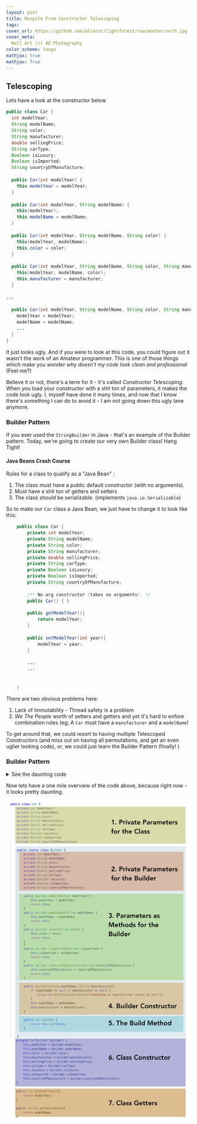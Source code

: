 ```yaml
---
layout: post
title: Respite From Constructor Telescoping
tags: 
cover_url: https://github.com/alivcor/lightforest/raw/master/arch.jpg
cover_meta: 
  Wall Art (c) AD Photography
color_scheme: tango
mathjax: true
mathjax: True
---
```

<style TYPE="text/css">
code.has-jax {font: inherit; font-size: 100%; background: inherit; border: inherit;}
</style>
<script type="text/x-mathjax-config">
MathJax.Hub.Config({
    tex2jax: {
        inlineMath: [['$','$']],
        skipTags: ['script', 'noscript', 'style', 'textarea', 'pre'] // removed 'code' entry
    }
});
MathJax.Hub.Queue(function() {
    var all = MathJax.Hub.getAllJax(), i;
    for(i = 0; i < all.length; i += 1) {
        all[i].SourceElement().parentNode.className += ' has-jax';
    }
});
</script>
<script type="text/javascript" src="https://cdnjs.cloudflare.com/ajax/libs/mathjax/2.7.4/MathJax.js?config=TeX-AMS_HTML-full"></script>


## Telescoping

Lets have a look at the constructor below


```java
public class Car {
  int modelYear;
  String modelName;
  String color;
  String manufacturer;
  double sellingPrice;
  String carType;
  Boolean isLuxury;
  Boolean isImported;
  String countryOfManufacture;

  public Car(int modelYear) {
    this.modelYear = modelYear;
  }

  public Car(int modelYear, String modelName) {
    this(modelYear);
    this.modelName = modelName;
  }

  public Car(int modelYear, String modelName, String color) {
    this(modelYear, modelName);
    this.color = color;
  }

  public Car(int modelYear, String modelName, String color, String manufacturer) {
    this(modelYear, modelName, color);
    this.manufacturer = manufacturer;
  }

...

  public Car(int modelYear, String modelName, String color, String manufacturer, double sellingPrice, String carType, Boolean isLuxury, Boolean isImported, String countryOfManufacture) {
    modelYear = modelYear;
    modelName = modelName;
    ...
  }
}
```

It just looks ugly. And if you were to look at this code, you could figure out it wasn't the work of an Amateur programmer. This is one of those things which make you wonder _why doesn't my code look clean and professional_ (Feel me?)

Believe it or not, there's a term for it - it's called *Constructor Telescoping*. When you load your constructor with a shit ton of parameters, it makes the code look ugly. I, myself have done it many times, and now that I know there's something I can do to avoid it - I am not going down this ugly lane anymore.

### Builder Pattern

If you ever used the `StringBuilder` in Java - that's an example of the Builder pattern. Today, we're going to create our very own Builder class! Hang Tight!

#### Java Beans Crash Course

Rules for a class to qualify as a "Java Bean" :

1. The class must have a public default constructor (with no arguments). 
2. Must have a shit ton of getters and setters
3. The class should be serializable. (implements `java.io.Serializable`)

So to make our `Car` class a Java Bean, we just have to change it to look like this:

```java
    public class Car {
        private int modelYear;
        private String modelName;
        private String color;
        private String manufacturer;
        private double sellingPrice;
        private String carType;
        private Boolean isLuxury;
        private Boolean isImported;
        private String countryOfManufacture;

        /** No-arg constructor (takes no arguments). */
        public Car() { }

        public getModelYear(){
            return modelYear;
        }

        public setModelYear(int year){
            modelYear = year;
        }

        ...
        ...


    }
```

There are two obvious problems here:

1. Lack of Immutability - Thread safety is a problem
2. _We The People_ worth of setters and getters and yet it's hard to enfore combination rules (eg; A `Car` must have a `manufacturer` and a `modelName`!

To get around that, we could resort to having multiple Telescoped Constructors (and miss out on having all permutations, and get an even uglier looking code), or, we could just learn the Builder Pattern (finally! )

### Builder Pattern

<details>
    <summary>See the daunting code</summary>

    ```java
    public class Car {
        private int modelYear;
        private String modelName;
        private String color;
        private String manufacturer;
        private double sellingPrice;
        private String carType;
        private Boolean isLuxury;
        private Boolean isImported;
        private String countryOfManufacture;

        public static class Builder {
            private int modelYear;
            private String modelName;
            private String color;
            private String manufacturer;
            private double sellingPrice;
            private String carType;
            private Boolean isLuxury;
            private Boolean isImported;
            private String countryOfManufacture;

            public Builder modelYear(int modelYear) {
                this.modelYear = modelYear;
                return this;
            }
            public Builder modelName(String modelName) {
                this.modelName = modelName;
                return this;
            }
            public Builder color(String color) {
                this.color = color;
                return this;
            }
            public Builder manufacturer(String manufacturer) {
                this.manufacturer = manufacturer;
                return this;
            }
            public Builder sellingPrice(double sellingPrice) {
                this.sellingPrice = sellingPrice;
                return this;
            }
            public Builder carType(String carType) {
                this.carType = carType;
                return this;
            }
            public Builder isLuxury(Boolean isLuxury) {
                this.isLuxury = isLuxury;
                return this;
            }
            public Builder isImported(Boolean isImported) {
                this.isImported = isImported;
                return this;
            }
            public Builder countryOfManufacture(String countryOfManufacture) {
                this.countryOfManufacture = countryOfManufacture;
                return this;
            }

            public Builder(String modelName, String manufacturer){
                if (modelName == null || manufacturer == null) {
                    throw new NullPointerException("modelName or manufacturer cannot be null");
                }
                this.modelName = modelName;
                this.manufacturer = manufacturer;
            }

            public Car build() {
                return new Car(this);
            }

        }

        private Car(Builder builder) {
            this.modelYear = builder.modelYear;
            this.modelName = builder.modelName;
            this.color = builder.color;
            this.manufacturer = builder.manufacturer;
            this.sellingPrice = builder.sellingPrice;
            this.carType = builder.carType;
            this.isLuxury = builder.isLuxury;
            this.isImported = builder.isImported;
            this.countryOfManufacture = builder.countryOfManufacture;
        }

        public int getModelYear(){
            return modelYear;
        }

        public String getModelName(){
            return modelName;
        }

        public String getColor(){
            return color;
        }

        public String getManufacturer(){
            return manufacturer;
        }

        public double getSellingPrice(){
            return sellingPrice;
        }

        public String getCarType(){
            return carType;
        }

        public Boolean getIsLuxury(){
            return isLuxury;
        }

        public Boolean getIsImported(){
            return isImported;
        }

        public String getCountryOfManufacture(){
            return countryOfManufacture;
        }

    }
    ```

</details>

Now lets have a one mile overview of the code above, because right now - it looks pretty daunting.

![One Mile View](https://github.com/alivcor/lightforest/raw/master/allcode.png)

